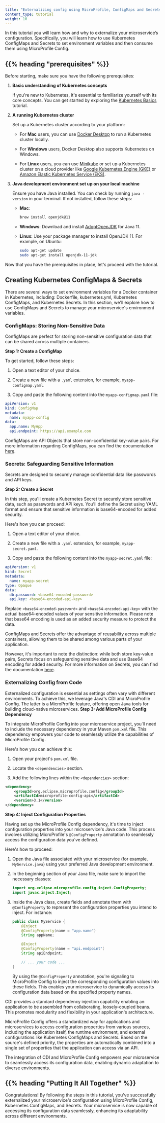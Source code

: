 ```yaml
---
title: "Externalizing config using MicroProfile, ConfigMaps and Secrets"
content_type: tutorial
weight: 10
---
```


<!-- overview -->

In this tutorial you will learn how and why to externalize your microservice’s configuration.
Specifically, you will learn how to use Kubernetes ConfigMaps and Secrets to set environment
variables and then consume them using MicroProfile Config.


## {{% heading "prerequisites" %}}

Before starting, make sure you have the following prerequisites:

1. **Basic understanding of Kubernetes concepts**

   If you're new to Kubernetes, it's essential to familiarize yourself with its core concepts. You can get started by exploring the [Kubernetes Basics](/docs/tutorials/kubernetes-basics/) tutorial.

2. **A running Kubernetes cluster**

   Set up a Kubernetes cluster according to your platform:

   - For **Mac** users, you can use [Docker Desktop](https://www.docker.com/products/docker-desktop) to run a Kubernetes cluster locally.

   - For **Windows** users, Docker Desktop also supports Kubernetes on Windows.

   - For **Linux** users, you can use [Minikube](https://minikube.sigs.k8s.io/docs/start/) or set up a Kubernetes cluster on a cloud provider like [Google Kubernetes Engine (GKE)](https://cloud.google.com/kubernetes-engine) or [Amazon Elastic Kubernetes Service (EKS)](https://aws.amazon.com/eks/).

3. **Java development environment set up on your local machine**

   Ensure you have Java installed. You can check by running `java -version` in your terminal. If not installed, follow these steps:

   - **Mac**:


     ```bash
     brew install openjdk@11
     ```

   - **Windows**:
     Download and install [AdoptOpenJDK](https://adoptopenjdk.net/) for Java 11.

   - **Linux**:
     Use your package manager to install OpenJDK 11. For example, on Ubuntu:


     ```bash
     sudo apt-get update
     sudo apt-get install openjdk-11-jdk
     ```

Now that you have the prerequisites in place, let's proceed with the tutorial.

## Creating Kubernetes ConfigMaps & Secrets

There are several ways to set environment variables for a Docker container in Kubernetes,
including: Dockerfile, kubernetes.yml, Kubernetes ConfigMaps, and Kubernetes Secrets.  In this section, we'll explore how to use ConfigMaps and Secrets to manage your microservice's environment variables.

### ConfigMaps: Storing Non-Sensitive Data

ConfigMaps are perfect for storing non-sensitive configuration data that can be shared across multiple containers.

**Step 1: Create a ConfigMap**

To get started, follow these steps:

1. Open a text editor of your choice.

2. Create a new file with a `.yaml` extension, for example, `myapp-configmap.yaml`.

3. Copy and paste the following content into the `myapp-configmap.yaml` file:

```yaml
apiVersion: v1
kind: ConfigMap
metadata:
  name: myapp-config
data:
  app.name: MyApp
  api.endpoint: https://api.example.com
```    
ConfigMaps are API Objects that store non-confidential key-value pairs.  For more
information regarding ConfigMaps, you can find the documentation
[here](/docs/tasks/configure-pod-container/configure-pod-configmap/).

### Secrets: Safeguarding Sensitive Information

Secrets are designed to securely manage confidential data like passwords and API keys.

**Step 2: Create a Secret**

In this step, you'll create a Kubernetes Secret to securely store sensitive data, such as passwords and API keys. You'll define the Secret using YAML format and ensure that sensitive information is base64-encoded for added security.

Here's how you can proceed:

1. Open a text editor of your choice.

2. Create a new file with a `.yaml` extension, for example, `myapp-secret.yaml`.

3. Copy and paste the following content into the `myapp-secret.yaml` file:

```yaml
apiVersion: v1
kind: Secret
metadata:
  name: myapp-secret
type: Opaque
data:
  db.password: <base64-encoded-password>
  api.key: <base64-encoded-api-key>
```
Replace `<base64-encoded-password>` and `<base64-encoded-api-key>` with the actual base64-encoded values of your sensitive information. Please note that base64 encoding is used as an added security measure to protect the data.


ConfigMaps and Secrets offer the advantage of reusability across multiple containers, allowing them to be shared among various parts of your application.

However, it's important to note the distinction: while both store key-value pairs, Secrets focus on safeguarding sensitive data and use Base64 encoding for added security. For more information on
Secrets, you can find the documentation [here](/docs/concepts/configuration/secret/).


### Externalizing Config from Code

Externalized configuration is essential as settings often vary with different environments. To achieve this, we leverage Java's CDI and MicroProfile Config. The latter is a MicroProfile feature, offering open Java tools for building cloud-native microservices.
**Step 3: Add MicroProfile Config Dependency**

To integrate MicroProfile Config into your microservice project, you'll need to include the necessary dependency in your Maven `pom.xml` file. This dependency empowers your code to seamlessly utilize the capabilities of MicroProfile Config.

Here's how you can achieve this:

1. Open your project's `pom.xml` file.

2. Locate the `<dependencies>` section.

3. Add the following lines within the `<dependencies>` section:

```xml
<dependency>
    <groupId>org.eclipse.microprofile.config</groupId>
    <artifactId>microprofile-config-api</artifactId>
    <version>3.1</version>
</dependency>
```

**Step 4: Inject Configuration Properties**

Having set up the MicroProfile Config dependency, it's time to inject configuration properties into your microservice's Java code. This process involves utilizing MicroProfile's `@ConfigProperty` annotation to seamlessly access the configuration data you've defined.

Here's how to proceed:

1. Open the Java file associated with your microservice (for example, `MyService.java`) using your preferred Java development environment.

2. In the beginning section of your Java file, make sure to import the necessary classes:

    ```java
    import org.eclipse.microprofile.config.inject.ConfigProperty;
    import javax.inject.Inject;
    ```

3. Inside the Java class, create fields and annotate them with `@ConfigProperty` to represent the configuration properties you intend to inject. For instance:

    ```java
    public class MyService {
        @Inject
        @ConfigProperty(name = "app.name")
        String appName;

        @Inject
        @ConfigProperty(name = "api.endpoint")
        String apiEndpoint;

        // ... your code ...
    }
    ```

   By using the `@ConfigProperty` annotation, you're signaling to MicroProfile Config to inject the corresponding configuration values into these fields. This enables your microservice to dynamically access its configuration data based on the specified property names.

CDI provides a standard dependency injection capability enabling an application to be assembled
from collaborating, loosely-coupled beans. This promotes modularity and flexibility in your application's architecture.

MicroProfile Config offers a standardized way for applications and microservices to access configuration properties from various sources, including the application itself, the runtime environment, and external configurations like Kubernetes ConfigMaps and Secrets.
Based on the source's defined priority, the properties are automatically
combined into a single set of properties that the application can access via an API. 

The integration of CDI and MicroProfile Config empowers your microservice to seamlessly access its configuration data, enabling dynamic adaptation to diverse environments.

## {{% heading "Putting It All Together" %}}

Congratulations! By following the steps in this tutorial, you've successfully externalized your microservice's configuration using MicroProfile Config, Kubernetes ConfigMaps, and Secrets. Your microservice is now capable of accessing its configuration data seamlessly, enhancing its adaptability across different environments.




<!--  -->

